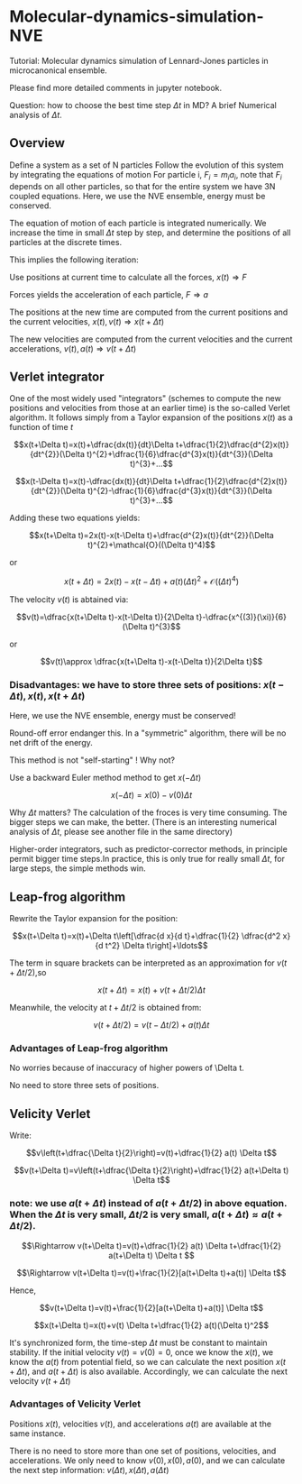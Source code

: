 # Molecular-dynamics-simulation-NVE
Tutorial: Molecular dynamics simulation of Lennard-Jones particles in microcanonical ensemble.

Please find more detailed comments in jupyter notebook.

Question: how to choose the best time step $\Delta t$ in MD? A brief Numerical analysis of $\Delta t$.


## Overview

Define a system as a set of N particles
Follow the evolution of this system by integrating the equations of motion
For particle i, $F_i=m_ia_i$, note that $F_i$ depends on all other particles, so that for the entire system we have 3N coupled equations.
Here, we use the NVE ensemble, energy must be conserved.

The equation of motion of each particle is integrated numerically. We increase the time in small $\Delta t$ step by step, and determine the positions of all particles at the discrete times.

This implies the following iteration:

Use positions at current time to calculate all the forces, $x(t) \Rightarrow F$

Forces yields the acceleration of each particle, $F \Rightarrow a$

The positions at the new time are computed from the current positions and the current velocities, $x(t),v(t) \Rightarrow x(t+\Delta t)$

The new velocities are computed from the current velocities and the current accelerations, $v(t),a(t) \Rightarrow v(t+\Delta t)$

## Verlet integrator

One of the most widely used "integrators" (schemes to compute the new positions and velocities from those at an earlier time) is the so-called Verlet algorithm. It follows simply from a Taylor expansion of the positions $x(t)$ as a function of time $t$


$$x(t+\Delta t)=x(t)+\dfrac{dx(t)}{dt}\Delta t+\dfrac{1}{2}\dfrac{d^{2}x(t)}{dt^{2}}(\Delta t)^{2}+\dfrac{1}{6}\dfrac{d^{3}x(t)}{dt^{3}}(\Delta t)^{3}+...$$

$$x(t-\Delta t)=x(t)-\dfrac{dx(t)}{dt}\Delta t+\dfrac{1}{2}\dfrac{d^{2}x(t)}{dt^{2}}(\Delta t)^{2}-\dfrac{1}{6}\dfrac{d^{3}x(t)}{dt^{3}}(\Delta t)^{3}+...$$

Adding these two equations yields:

$$x(t+\Delta t)=2x(t)-x(t-\Delta t)+\dfrac{d^{2}x(t)}{dt^{2}}(\Delta t)^{2}+\mathcal{O}((\Delta t)^4)$$

or

$$x(t+\Delta t)=2x(t)-x(t-\Delta t)+a(t)(\Delta t)^{2}+\mathcal{O}((\Delta t)^4)$$

The velocity $v(t)$ is abtained via:

$$v(t)=\dfrac{x(t+\Delta t)-x(t-\Delta t)}{2\Delta t}-\dfrac{x^{(3)}(\xi)}{6}(\Delta t)^{3}$$

or 

$$v(t)\approx \dfrac{x(t+\Delta t)-x(t-\Delta t)}{2\Delta t}$$

### Disadvantages: we have to store three sets of positions: $x(t-\Delta t), x(t), x(t+\Delta t)$

Here, we use the NVE ensemble, energy must be conserved!

Round-off error endanger this. In a "symmetric" algorithm, there will be no net drift of the energy.

This method is not "self-starting" ! Why not?

Use a backward Euler method method to get $x(-\Delta t)$

$$x(-\Delta t)=x(0)-v(0)\Delta t$$

Why $\Delta t$ matters? The calculation of the froces is very time consuming. The bigger steps we can make, the better. (There is an interesting numerical analysis of $\Delta t$, please see another file in the same directory)

Higher-order integrators, such as predictor-corrector methods, in principle permit bigger time steps.In practice, this is only true for really small $\Delta t$, for large steps, the simple methods win.

## Leap-frog algorithm

Rewrite the Taylor expansion for the position:

$$x(t+\Delta t)=x(t)+\Delta t\left[\dfrac{d x}{d t}+\dfrac{1}{2} \dfrac{d^2 x}{d t^2} \Delta t\right]+\ldots$$

The term in square brackets can be interpreted as an approximation for $v(t+\Delta t/2)$,so

$$x(t+\Delta t)=x(t)+v(t+\Delta t / 2) \Delta t$$

Meanwhile, the velocity at $t+\Delta t/2$ is obtained from:

$$v(t+\Delta t / 2)=v(t-\Delta t / 2)+a(t) \Delta t$$

### Advantages of Leap-frog algorithm

No worries because of inaccuracy of higher powers of \Delta t.

No need to store three sets of positions.

## Velicity Verlet

Write:

$$v\left(t+\dfrac{\Delta t}{2}\right)=v(t)+\dfrac{1}{2} a(t) \Delta t$$

$$v(t+\Delta t)=v\left(t+\dfrac{\Delta t}{2}\right)+\dfrac{1}{2} a(t+\Delta t) \Delta t$$

### note: we use $a(t+\Delta t)$ instead of $a(t+\Delta t/2)$ in above equation. When the $\Delta t$ is very small, $\Delta t/2$ is very small, $a(t+\Delta t) \approx a(t+\Delta t/2)$.

$$\Rightarrow v(t+\Delta t)=v(t)+\dfrac{1}{2} a(t) \Delta t+\dfrac{1}{2} a(t+\Delta t) \Delta t $$

$$\Rightarrow v(t+\Delta t)=v(t)+\frac{1}{2}[a(t+\Delta t)+a(t)] \Delta t$$


Hence,

$$v(t+\Delta t)=v(t)+\frac{1}{2}[a(t+\Delta t)+a(t)] \Delta t$$

$$x(t+\Delta t)=x(t)+v(t) \Delta t+\dfrac{1}{2} a(t)(\Delta t)^2$$

It's synchronized form, the time-step $\Delta t$ must be constant to maintain stability. If the initial velocity $v(t)=v(0)=0$, once we know the $x(t)$, we know the $a(t)$ from potential field, so we can calculate the next position $x(t+\Delta t)$, and $a(t+\Delta t)$ is also available. Accordingly, we can calculate the next velocity $v(t+\Delta t)$


### Advantages of Velicity Verlet

Positions $x(t)$, velocities $v(t)$, and accelerations $a(t)$ are available at the same instance.

There is no need to store more than one set of positions, velocities, and accelerations. We only need to know $v(0), x(0),a(0)$, and we can calculate the next step information: $v(\Delta t), x(\Delta t), a(\Delta t)$


















